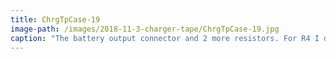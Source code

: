 ```yaml
---
title: ChrgTpCase-19
image-path: /images/2018-11-3-charger-tape/ChrgTpCase-19.jpg
caption: "The battery output connector and 2 more resistors. For R4 I didn't have a 240 Ohms resistor at hand, so I just used two 120's in series."
---
```

